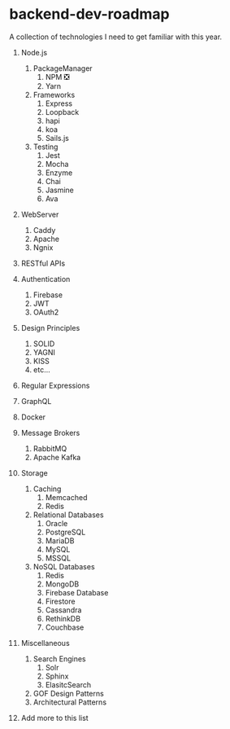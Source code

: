 # backend-dev-roadmap

A collection of technologies I need to get familiar with this year.

1. Node.js
	1. PackageManager
		1. NPM :negative_squared_cross_mark:
		2. Yarn
	2. Frameworks
		1. Express
		2. Loopback
		3. hapi
		4. koa
		5. Sails.js
	3. Testing
		1. Jest
		2. Mocha
		3. Enzyme
		4. Chai
		5. Jasmine
		6. Ava
2. WebServer
	1. Caddy
	2. Apache
	3. Ngnix
3. RESTful APIs
4. Authentication
	1. Firebase
	2. JWT
	3. OAuth2
5. Design Principles
	1. SOLID
	2. YAGNI
	3. KISS
	4. etc...
6. Regular Expressions
7. GraphQL
8. Docker
9. Message Brokers
	1. RabbitMQ
	2. Apache Kafka
10. Storage
	1. Caching
		1. Memcached
		2. Redis
	2. Relational Databases
		1. Oracle
		2. PostgreSQL
		3. MariaDB
		4. MySQL
		5. MSSQL
	3. NoSQL Databases
		1. Redis
		2. MongoDB
		3. Firebase Database
		4. Firestore
		5. Cassandra
		6. RethinkDB
		7. Couchbase
11. Miscellaneous
	1. Search Engines
		1. Solr
		2. Sphinx
		3. ElasitcSearch
	2. GOF Design Patterns
	3. Architectural Patterns

12. Add more to this list
